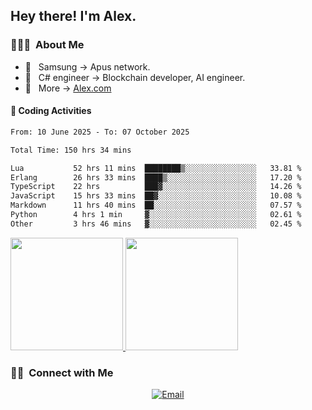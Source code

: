 

<h2> Hey there! I'm Alex.</h2>

<h3> 👨🏻‍💻 &nbsp;About Me </h3>

- 🤔 &nbsp; Samsung -> Apus network.
- 🌱 &nbsp; C# engineer -> Blockchain developer, AI engineer.
- 🔗 &nbsp; More -> [Alex.com](https://alex-yang.netlify.app/)




#### 🔨 Coding Activities



<!--START_SECTION:waka-->

```txt
From: 10 June 2025 - To: 07 October 2025

Total Time: 150 hrs 34 mins

Lua           52 hrs 11 mins  ████████▒░░░░░░░░░░░░░░░░   33.81 %
Erlang        26 hrs 33 mins  ████▒░░░░░░░░░░░░░░░░░░░░   17.20 %
TypeScript    22 hrs          ███▓░░░░░░░░░░░░░░░░░░░░░   14.26 %
JavaScript    15 hrs 33 mins  ██▓░░░░░░░░░░░░░░░░░░░░░░   10.08 %
Markdown      11 hrs 40 mins  ██░░░░░░░░░░░░░░░░░░░░░░░   07.57 %
Python        4 hrs 1 min     ▓░░░░░░░░░░░░░░░░░░░░░░░░   02.61 %
Other         3 hrs 46 mins   ▓░░░░░░░░░░░░░░░░░░░░░░░░   02.45 %
```

<!--END_SECTION:waka-->
<a href="https://github.com/Alex-wuhu">
  <img height="180em" src="https://github-readme-stats.vercel.app/api?username=Alex-wuhu&theme=buefy&show_icons=true" />
  <img height="180em" src="https://github-readme-stats.vercel.app/api/top-langs/?username=Alex-wuhu&theme=buefy&layout=compact" />
</a>


<h3> 🤝🏻 &nbsp;Connect with Me </h3>

<p align="center">
<a href="yanglongwei06@gmail.com"><img alt="Email" src="https://img.shields.io/badge/Email-yanglongwei06@gmail.com-blue?style=flat-square&logo=gmail"></a>
</p>
